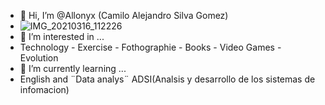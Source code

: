 - 👋 Hi, I’m @Allonyx (Camilo Alejandro Silva Gomez)
- ![IMG_20210316_112226](https://user-images.githubusercontent.com/74437483/113533337-4bd65180-9593-11eb-88d4-2fd681865525.jpg)
- 👀 I’m interested in ...
- Technology - Exercise - Fothographie - Books - Video Games - Evolution
- 🌱 I’m currently learning ...
- English and ¨Data analys¨ ADSI(Analsis y desarrollo de los sistemas de infomacion) 


<!---
Allonyx/Allonyx is a ✨ special ✨ repository because its `README.md` (this file) appears on your GitHub profile.
You can click the Preview link to take a look at your changes.
--->
